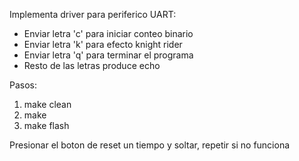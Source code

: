 Implementa driver para periferico UART:
- Enviar letra 'c' para iniciar conteo binario
- Enviar letra 'k' para efecto knight rider
- Enviar letra 'q' para terminar el programa
- Resto de las letras produce echo

Pasos:

1. make clean
2. make
3. make flash

Presionar el boton de reset un tiempo y soltar,
repetir si no funciona
